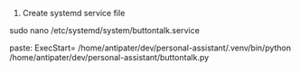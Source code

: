 

1) Create systemd service file

sudo nano /etc/systemd/system/buttontalk.service

paste: 
ExecStart=
/home/antipater/dev/personal-assistant/.venv/bin/python /home/antipater/dev/personal-assistant/buttontalk.py

